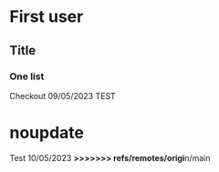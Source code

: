 # First user
## Title 
###
### One list


Checkout 09/05/2023 TEST
# noupdate


Test 10/05/2023
**>>>>>>> refs/remotes/origi**n/main
